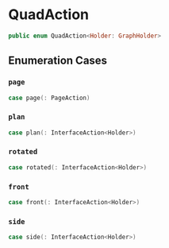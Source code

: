 # QuadAction

``` swift
public enum QuadAction<Holder:​ GraphHolder>
```

## Enumeration Cases

### `page`

``` swift
case page(:​ PageAction)
```

### `plan`

``` swift
case plan(:​ InterfaceAction<Holder>)
```

### `rotated`

``` swift
case rotated(:​ InterfaceAction<Holder>)
```

### `front`

``` swift
case front(:​ InterfaceAction<Holder>)
```

### `side`

``` swift
case side(:​ InterfaceAction<Holder>)
```
